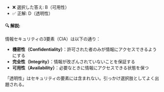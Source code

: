 - ❌ 選択した答え: B（可用性）  
- ✅ 正解: D（透明性）

#### 🔍 解説:
情報セキュリティの3要素（CIA）は以下の通り：

- **機密性（Confidentiality）**：許可された者のみが情報にアクセスできるようにする  
- **完全性（Integrity）**：情報が改ざんされていないことを保証する  
- **可用性（Availability）**：必要なときに情報にアクセスできる状態を保つ

「透明性」はセキュリティの要素には含まれない。引っかけ選択肢としてよく出題される。
